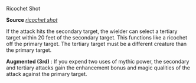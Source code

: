 Ricochet Shot

**Source** [_ricochet shot_](/pathfinderRPG/prd/ultimateCombat/spells/ricochetShot.html#_ricochet-shot)

If the attack hits the secondary target, the wielder can select a tertiary target within 20 feet of the secondary target. This functions like a ricochet off the primary target. The tertiary target must be a different creature than the primary target.

**Augmented (3rd)** : If you expend two uses of mythic power, the secondary and tertiary attacks gain the enhancement bonus and magic qualities of the attack against the primary target.

